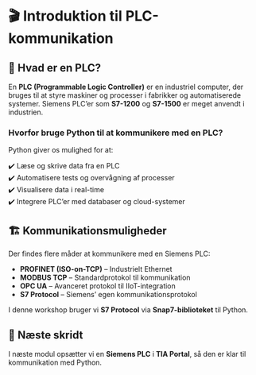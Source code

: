 # 🎬 Introduktion til PLC-kommunikation

## 📌 **Hvad er en PLC?**
En **PLC (Programmable Logic Controller)** er en industriel computer, der bruges til at styre maskiner og processer i fabrikker og automatiserede systemer. Siemens PLC’er som **S7-1200** og **S7-1500** er meget anvendt i industrien.

### **Hvorfor bruge Python til at kommunikere med en PLC?**
Python giver os mulighed for at:

✔️ Læse og skrive data fra en PLC  
✔️ Automatisere tests og overvågning af processer  
✔️ Visualisere data i real-time  
✔️ Integrere PLC’er med databaser og cloud-systemer  

## 🏗️ **Kommunikationsmuligheder**
Der findes flere måder at kommunikere med en Siemens PLC:
- **PROFINET (ISO-on-TCP)** – Industrielt Ethernet
- **MODBUS TCP** – Standardprotokol til kommunikation
- **OPC UA** – Avanceret protokol til IIoT-integration
- **S7 Protocol** – Siemens’ egen kommunikationsprotokol

I denne workshop bruger vi **S7 Protocol** via **Snap7-biblioteket** til Python.

## 🚀 **Næste skridt**
I næste modul opsætter vi en **Siemens PLC** i **TIA Portal**, så den er klar til kommunikation med Python.
